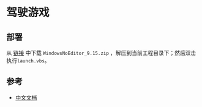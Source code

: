# 驾驶游戏

## 部署
从 [链接](https://pan.baidu.com/s/1QNG1RGGb3jzv8N0d7vIFiw?pwd=hutb) 中下载 `WindowsNoEditor_9.15.zip` ，解压到当前工程目录下；然后双击执行`launch.vbs`。


## 参考

* [中文文档](https://openhutb.github.io/carla_doc/)

